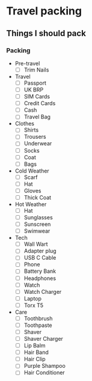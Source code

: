 # Travel packing

## Things I should pack

### Packing

- Pre-travel
  - [ ] Trim Nails
- Travel
  - [ ] Passport
  - [ ] UK BRP
  - [ ] SIM Cards
  - [ ] Credit Cards
  - [ ] Cash
  - [ ] Travel Bag
- Clothes
  - [ ] Shirts
  - [ ] Trousers
  - [ ] Underwear
  - [ ] Socks
  - [ ] Coat
  - [ ] Bags
- Cold Weather
  - [ ] Scarf
  - [ ] Hat
  - [ ] Gloves
  - [ ] Thick Coat
- Hot Weather
  - [ ] Hat
  - [ ] Sunglasses
  - [ ] Sunscreen
  - [ ] Swimwear
- Tech
  - [ ] Wall Wart
  - [ ] Adapter plug
  - [ ] USB C Cable
  - [ ] Phone
  - [ ] Battery Bank
  - [ ] Headphones
  - [ ] Watch
  - [ ] Watch Charger
  - [ ] Laptop
  - [ ] Torx T5
- Care
  - [ ] Toothbrush
  - [ ] Toothpaste
  - [ ] Shaver
  - [ ] Shaver Charger
  - [ ] Lip Balm
  - [ ] Hair Band
  - [ ] Hair Clip
  - [ ] Purple Shampoo
  - [ ] Hair Conditioner

<script>
document.querySelectorAll("input[type=checkbox]").forEach(e => e.disabled = false)
</script>
